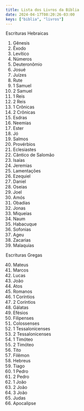 ```yaml
---
title: Lista dos Livros da Bíblia
date: 2024-04-17T08:20:26-03:00
keys: ["biblia", "livros"]
---
```


Escrituras Hebraicas

1. Gênesis
2. Êxodo
3. Levítico
4. Números
5. Deuteronômio
6. Josué
7. Juízes
8. Rute
9. 1 Samuel
10. 2 Samuel
11. 1 Reis
12. 2 Reis
13. 1 Crônicas
14. 2 Crônicas
15. Esdras
16. Neemias
17. Ester
18. Jó
19. Salmos
20. Provérbios
21. Eclesiastes
22. Cântico de Salomão
23. Isaías
24. Jeremias
25. Lamentações
26. Ezequiel
27. Daniel
28. Oseias
29. Joel
30. Amós
31. Obadias
32. Jonas
33. Miqueias
34. Naum
35. Habacuque
36. Sofonias
37. Ageu
38. Zacarias
39. Malaquias

Escrituras Gregas

40. Mateus
41. Marcos
42. Lucas
43. João
44. Atos
45. Romanos
46. 1 Coríntios
47. 2 Coríntios
48. Gálatas
49. Efésios
50. Filipenses
51. Colossenses
52. 1 Tessalonicenses
53. 2 Tessalonicenses
54. 1 Timóteo
55. 2 Timóteo
56. Tito
57. Filêmon
58. Hebreus
59. Tiago
60. 1 Pedro
61. 2 Pedro
62. 1 João
63. 2 João
64. 3 João
65. Judas
66. Apocalipse
